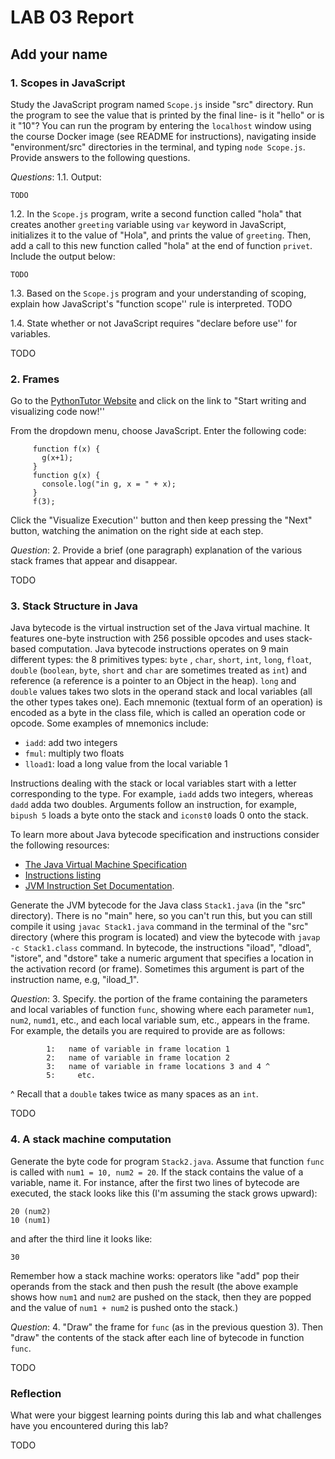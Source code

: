 # LAB 03 Report

## Add your name

### 1\. Scopes in JavaScript

Study the JavaScript program named `Scope.js` inside "src" directory. Run the program to see the value that is printed by the final line- is it "hello" or is it "10"? You can run the program by entering the `localhost` window using the course Docker image (see README for instructions), navigating inside "environment/src" directories in the terminal, and typing `node Scope.js`. Provide answers to the following questions.

_Questions_: 1.1\. Output:

```
TODO
```

1.2\. In the `Scope.js` program, write a second function called "hola" that creates another `greeting` variable using `var` keyword in JavaScript, initializes it to the value of "Hola", and prints the value of `greeting`. Then, add a call to this new function called "hola" at the end of function `privet`. Include the output below:

```
TODO
```

1.3\. Based on the `Scope.js` program and your understanding of scoping, explain how JavaScript's "function scope'' rule is interpreted. TODO

1.4\. State whether or not JavaScript requires "declare before use'' for variables. 

TODO

### 2\. Frames

Go to the [PythonTutor Website](http://www.pythontutor.com) and click on the link to "Start writing and visualizing code now!''

From the dropdown menu, choose JavaScript. Enter the following code:

```
     function f(x) {
       g(x+1);
     }
     function g(x) {
       console.log("in g, x = " + x);
     }
     f(3);
```

Click the "Visualize Execution'' button and then keep pressing the "Next" button, watching the animation on the right side at each step.

_Question_: 2\. Provide a brief (one paragraph) explanation of the various stack frames that appear and disappear. 

TODO

### 3\. Stack Structure in Java

Java bytecode is the virtual instruction set of the Java virtual machine. It features one-byte instruction with 256 possible opcodes and uses stack-based computation. Java bytecode instructions operates on 9 main different types: the 8 primitives types: `byte` , `char`, `short`, `int`, `long`, `float`, `double` (`boolean`, `byte`, `short` and `char` are sometimes treated as `int`) and reference (a reference is a pointer to an Object in the heap). `long` and `double` values takes two slots in the operand stack and local variables (all the other types takes one). Each mnemonic (textual form of an operation) is encoded as a byte in the class file, which is called an operation code or opcode. Some examples of mnemonics include:

- `iadd`: add two integers
- `fmul`: multiply two floats
- `lload1`: load a long value from the local variable 1

Instructions dealing with the stack or local variables start with a letter corresponding to the type. For example, `iadd` adds two integers, whereas `dadd` adda two doubles. Arguments follow an instruction, for example, `bipush 5` loads a byte onto the stack and `iconst0` loads 0 onto the stack.

To learn more about Java bytecode specification and instructions consider the following resources:

- [The Java Virtual Machine Specification](http://docs.oracle.com/javase/specs/jvms/se8/html/index.html)
- [Instructions listing](https://en.wikipedia.org/wiki/Java_bytecode_instruction_listings)
- [JVM Instruction Set Documentation](https://docs.oracle.com/javase/specs/jvms/se7/html/jvms-6.html).

Generate the JVM bytecode for the Java class `Stack1.java` (in the "src" directory). There is no "main" here, so you can't run this, but you can still compile it using `javac Stack1.java` command in the terminal of the "src" directory (where this program is located) and view the bytecode with `javap -c Stack1.class` command. In bytecode, the instructions "iload", "dload", "istore", and "dstore" take a numeric argument that specifies a location in the activation record (or frame). Sometimes this argument is part of the instruction name, e.g, "iload_1".

_Question_: 3\. Specify. the portion of the frame containing the parameters and local variables of function `func`, showing where each parameter `num1`, `num2`, `numd1`, etc., and each local variable sum, etc., appears in the frame. For example, the details you are required to provide are as follows:

```
        1:   name of variable in frame location 1
        2:   name of variable in frame location 2
        3:   name of variable in frame locations 3 and 4 ^
        5:     etc.
```

^ Recall that a `double` takes twice as many spaces as an `int`.

TODO

### 4\. A stack machine computation

Generate the byte code for program `Stack2.java`. Assume that function `func` is called with `num1 = 10, num2 = 20`. If the stack contains the value of a variable, name it. For instance, after the first two lines of bytecode are executed, the stack looks like this (I'm assuming the stack grows upward):

```
20 (num2)
10 (num1)
```

and after the third line it looks like:

```
30
```

Remember how a stack machine works: operators like "add" pop their operands from the stack and then push the result (the above example shows how `num1` and `num2` are pushed on the stack, then they are popped and the value of `num1 + num2` is pushed onto the stack.)

_Question_: 4\. "Draw" the frame for `func` (as in the previous question 3). Then "draw" the contents of the stack after each line of bytecode in function `func`. 

TODO

### Reflection

What were your biggest learning points during this lab and what challenges have you  encountered during this lab?

TODO
